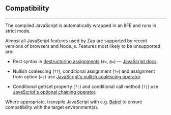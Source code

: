 ## Compatibility

---

The compiled JavaScript is automatically wrapped in an IIFE and runs in strict mode.

Almost all JavaScript features used by Zap are supported by recent versions of browsers and Node.js. Features most likely to be unsupported are:

* Rest syntax in [destructuring assignments](?Assignment#destructuring) (`#=`, `@=`) &mdash; [JavaScript docs](https://developer.mozilla.org/en-US/docs/Web/JavaScript/Reference/Operators/Destructuring_assignment).

* Nullish coalescing (`??`), conditional assignment (`?=`) and assignment from option (`=:`) use [JavaScript's nullish coalescing operator](https://developer.mozilla.org/en-US/docs/Web/JavaScript/Reference/Operators/Nullish_coalescing_operator).

* Conditional get/set property (`?:`) and conditional call method (`?|`) use [JavaScript's optional chaining operator](https://developer.mozilla.org/en-US/docs/Web/JavaScript/Reference/Operators/Optional_chaining).

Where appropriate, transpile JavaScript with e.g. [Babel](https://babeljs.io/) to ensure compatibility with the target environment(s).